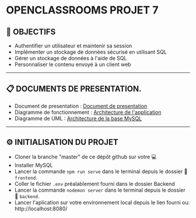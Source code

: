 # OPENCLASSROOMS PROJET 7 

## :flags: __OBJECTIFS__
* Authentifier un utilisateur et maintenir sa session
* Implémenter un stockage de données sécurisé en utilisant SQL
* Gérer un stockage de données à l'aide de SQL
* Personnaliser le contenu envoyé à un client web


---
## :clipboard: DOCUMENTS DE PRESENTATION.

* Document de presentation : [Document de presentation](https://docs.google.com/document/d/1R92whnUZhVOx3VjVu339KiKVO51KhjnxRlRwCMj-yJg/edit?usp=sharing)
* Diagramme de fonctionnement : [Architecture de l'application](https://drive.google.com/file/d/1aDGWIMnIU32-ito07VZYGb0Vac0wljfL/view?usp=sharing)
* Diagramme de UML : [Architecture de la base MySQL](https://drive.google.com/file/d/1c0JMPPTCUPIcksLSxnptGqlzfHVk_J3L/view?usp=sharing)
---

## :gear: INITIALISATION DU PROJET

* Cloner la branche "master" de ce dépôt github sur votre :computer:
* Installer MySQL
* Lancer la commande `npm run serve` dans le terminal depuis le dossier :file_folder: `frontend`.
* Coller le fichier `.env` préalablement fourni dans le dossier Backend
* Lancer la commande `nodemon server` dans le terminal depuis le dossier :file_folder: `backend`.
* Lancer l'aplication sur votre environnement local depuis le lien fourni ou: http://localhost:8080/


